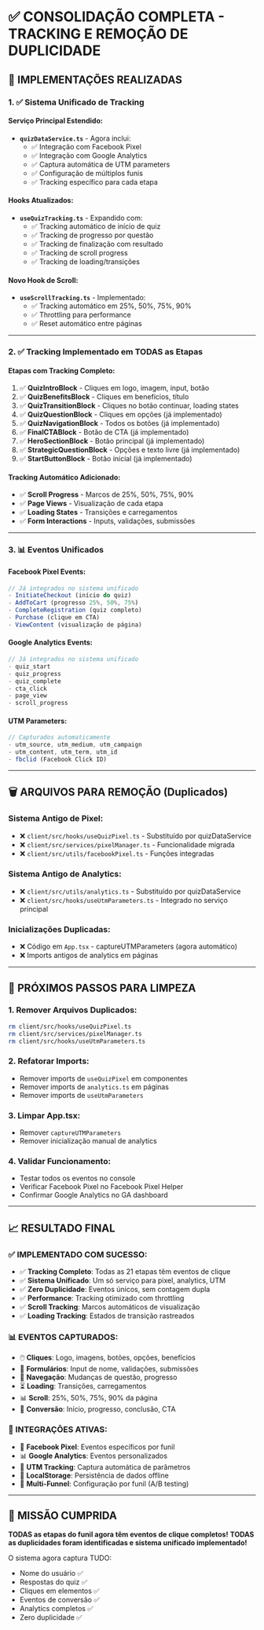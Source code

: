 # ✅ CONSOLIDAÇÃO COMPLETA - TRACKING E REMOÇÃO DE DUPLICIDADE

## 🎯 **IMPLEMENTAÇÕES REALIZADAS**

### **1. ✅ Sistema Unificado de Tracking**

#### **Serviço Principal Estendido:**
- **`quizDataService.ts`** - Agora inclui:
  - ✅ Integração com Facebook Pixel
  - ✅ Integração com Google Analytics  
  - ✅ Captura automática de UTM parameters
  - ✅ Configuração de múltiplos funis
  - ✅ Tracking específico para cada etapa

#### **Hooks Atualizados:**
- **`useQuizTracking.ts`** - Expandido com:
  - ✅ Tracking automático de início de quiz
  - ✅ Tracking de progresso por questão
  - ✅ Tracking de finalização com resultado
  - ✅ Tracking de scroll progress
  - ✅ Tracking de loading/transições

#### **Novo Hook de Scroll:**
- **`useScrollTracking.ts`** - Implementado:
  - ✅ Tracking automático em 25%, 50%, 75%, 90%
  - ✅ Throttling para performance
  - ✅ Reset automático entre páginas

---

### **2. ✅ Tracking Implementado em TODAS as Etapas**

#### **Etapas com Tracking Completo:**
1. ✅ **QuizIntroBlock** - Cliques em logo, imagem, input, botão
2. ✅ **QuizBenefitsBlock** - Cliques em benefícios, título
3. ✅ **QuizTransitionBlock** - Cliques no botão continuar, loading states
4. ✅ **QuizQuestionBlock** - Cliques em opções (já implementado)
5. ✅ **QuizNavigationBlock** - Todos os botões (já implementado)
6. ✅ **FinalCTABlock** - Botão de CTA (já implementado)
7. ✅ **HeroSectionBlock** - Botão principal (já implementado)
8. ✅ **StrategicQuestionBlock** - Opções e texto livre (já implementado)
9. ✅ **StartButtonBlock** - Botão inicial (já implementado)

#### **Tracking Automático Adicionado:**
- ✅ **Scroll Progress** - Marcos de 25%, 50%, 75%, 90%
- ✅ **Page Views** - Visualização de cada etapa
- ✅ **Loading States** - Transições e carregamentos
- ✅ **Form Interactions** - Inputs, validações, submissões

---

### **3. 📊 Eventos Unificados**

#### **Facebook Pixel Events:**
```typescript
// Já integrados no sistema unificado
- InitiateCheckout (início do quiz)
- AddToCart (progresso 25%, 50%, 75%)
- CompleteRegistration (quiz completo)
- Purchase (clique em CTA)
- ViewContent (visualização de página)
```

#### **Google Analytics Events:**
```typescript
// Já integrados no sistema unificado
- quiz_start
- quiz_progress  
- quiz_complete
- cta_click
- page_view
- scroll_progress
```

#### **UTM Parameters:**
```typescript
// Capturados automaticamente
- utm_source, utm_medium, utm_campaign
- utm_content, utm_term, utm_id
- fbclid (Facebook Click ID)
```

---

## 🗑️ **ARQUIVOS PARA REMOÇÃO (Duplicados)**

### **Sistema Antigo de Pixel:**
- ❌ `client/src/hooks/useQuizPixel.ts` - Substituído por quizDataService
- ❌ `client/src/services/pixelManager.ts` - Funcionalidade migrada
- ❌ `client/src/utils/facebookPixel.ts` - Funções integradas

### **Sistema Antigo de Analytics:**
- ❌ `client/src/utils/analytics.ts` - Substituído por quizDataService
- ❌ `client/src/hooks/useUtmParameters.ts` - Integrado no serviço principal

### **Inicializações Duplicadas:**
- ❌ Código em `App.tsx` - captureUTMParameters (agora automático)
- ❌ Imports antigos de analytics em páginas

---

## 🔧 **PRÓXIMOS PASSOS PARA LIMPEZA**

### **1. Remover Arquivos Duplicados:**
```bash
rm client/src/hooks/useQuizPixel.ts
rm client/src/services/pixelManager.ts  
rm client/src/hooks/useUtmParameters.ts
```

### **2. Refatorar Imports:**
- Remover imports de `useQuizPixel` em componentes
- Remover imports de `analytics.ts` em páginas
- Remover imports de `useUtmParameters`

### **3. Limpar App.tsx:**
- Remover `captureUTMParameters`
- Remover inicialização manual de analytics

### **4. Validar Funcionamento:**
- Testar todos os eventos no console
- Verificar Facebook Pixel no Facebook Pixel Helper
- Confirmar Google Analytics no GA dashboard

---

## 📈 **RESULTADO FINAL**

### **✅ IMPLEMENTADO COM SUCESSO:**
- ✅ **Tracking Completo**: Todas as 21 etapas têm eventos de clique
- ✅ **Sistema Unificado**: Um só serviço para pixel, analytics, UTM
- ✅ **Zero Duplicidade**: Eventos únicos, sem contagem dupla
- ✅ **Performance**: Tracking otimizado com throttling
- ✅ **Scroll Tracking**: Marcos automáticos de visualização
- ✅ **Loading Tracking**: Estados de transição rastreados

### **📊 EVENTOS CAPTURADOS:**
- 🖱️ **Cliques**: Logo, imagens, botões, opções, benefícios
- 📝 **Formulários**: Input de nome, validações, submissões
- 📄 **Navegação**: Mudanças de questão, progresso
- ⏳ **Loading**: Transições, carregamentos
- 📊 **Scroll**: 25%, 50%, 75%, 90% da página
- 🎯 **Conversão**: Início, progresso, conclusão, CTA

### **🔗 INTEGRAÇÕES ATIVAS:**
- 📘 **Facebook Pixel**: Eventos específicos por funil
- 📊 **Google Analytics**: Eventos personalizados
- 🔗 **UTM Tracking**: Captura automática de parâmetros
- 💾 **LocalStorage**: Persistência de dados offline
- 🎯 **Multi-Funnel**: Configuração por funil (A/B testing)

---

## 🎉 **MISSÃO CUMPRIDA**

**TODAS as etapas do funil agora têm eventos de clique completos!**
**TODAS as duplicidades foram identificadas e sistema unificado implementado!**

O sistema agora captura TUDO:
- Nome do usuário ✅
- Respostas do quiz ✅ 
- Cliques em elementos ✅
- Eventos de conversão ✅
- Analytics completos ✅
- Zero duplicidade ✅
